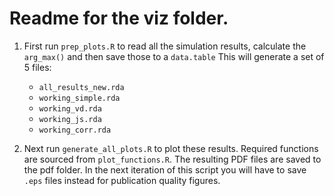 # Readme for the viz folder.

1. First run `prep_plots.R` to read all the simulation results, calculate the `arg_max()` and then save those to a `data.table`
This will generate a set of 5 files:
	 * `all_results_new.rda`
	 * `working_simple.rda`
	 * `working_vd.rda`
	 * `working_js.rda`
	 * `working_corr.rda`

2. Next run `generate_all_plots.R` to plot these results. Required functions are sourced from `plot_functions.R`. The resulting PDF files are saved to the pdf folder. In the next iteration of this script you will have to save `.eps` files instead for publication quality figures.